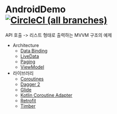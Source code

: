 # AndroidDemo [![CircleCI (all branches)](https://img.shields.io/circleci/project/github/x1210x/AndroidDemo.svg)](https://circleci.com/gh/x1210x/AndroidDemo)
API 호출 -> 리스트 형태로 출력하는 MVVM 구조의 예제
* Architecture
  * [Data Binding](https://developer.android.com/topic/libraries/data-binding/)
  * [LiveData](https://developer.android.com/topic/libraries/architecture/livedata)
  * [Paging](https://developer.android.com/topic/libraries/architecture/paging/)
  * [ViewModel](https://developer.android.com/topic/libraries/architecture/viewmodel)
* 라이브러리
  * [Coroutines](https://kotlinlang.org/docs/reference/coroutines.html)
  * [Dagger 2](https://github.com/google/dagger)
  * [Glide](https://github.com/bumptech/glide)  
  * [Kotlin Coroutine Adapter](https://github.com/JakeWharton/retrofit2-kotlin-coroutines-adapter)
  * [Retrofit](https://github.com/square/retrofit)
  * [Timber](https://github.com/JakeWharton/timber)